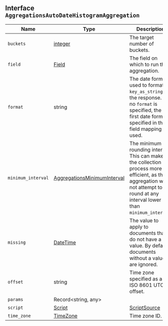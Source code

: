 ## Interface `AggregationsAutoDateHistogramAggregation`

| Name | Type | Description |
| - | - | - |
| `buckets` | [integer](./integer.md) | The target number of buckets. |
| `field` | [Field](./Field.md) | The field on which to run the aggregation. |
| `format` | string | The date format used to format `key_as_string` in the response. If no `format` is specified, the first date format specified in the field mapping is used. |
| `minimum_interval` | [AggregationsMinimumInterval](./AggregationsMinimumInterval.md) | The minimum rounding interval. This can make the collection process more efficient, as the aggregation will not attempt to round at any interval lower than `minimum_interval`. |
| `missing` | [DateTime](./DateTime.md) | The value to apply to documents that do not have a value. By default, documents without a value are ignored. |
| `offset` | string | Time zone specified as a ISO 8601 UTC offset. |
| `params` | Record<string, any> | &nbsp; |
| `script` | [Script](./Script.md) | [ScriptSource](./ScriptSource.md) | &nbsp; |
| `time_zone` | [TimeZone](./TimeZone.md) | Time zone ID. |
